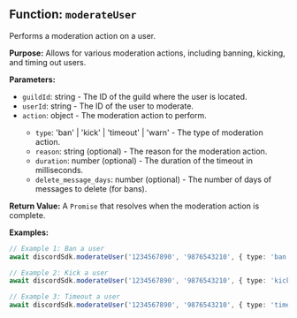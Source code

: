 ## Function: `moderateUser`

Performs a moderation action on a user.

**Purpose:**
Allows for various moderation actions, including banning, kicking, and timing out users.

**Parameters:**
- `guildId`: string - The ID of the guild where the user is located.
- `userId`: string - The ID of the user to moderate.
- `action`: object<DiscordModerationActionSchema> - The moderation action to perform.
  - `type`: 'ban' | 'kick' | 'timeout' | 'warn' - The type of moderation action.
  - `reason`: string (optional) - The reason for the moderation action.
  - `duration`: number (optional) - The duration of the timeout in milliseconds.
  - `delete_message_days`: number (optional) - The number of days of messages to delete (for bans).

**Return Value:**
A `Promise` that resolves when the moderation action is complete.

**Examples:**
```typescript
// Example 1: Ban a user
await discordSdk.moderateUser('1234567890', '9876543210', { type: 'ban', reason: 'Spamming', delete_message_days: 7 });

// Example 2: Kick a user
await discordSdk.moderateUser('1234567890', '9876543210', { type: 'kick', reason: 'Inappropriate behavior' });

// Example 3: Timeout a user
await discordSdk.moderateUser('1234567890', '9876543210', { type: 'timeout', duration: 3600000, reason: 'Excessive pings' }); // Timeout for 1 hour
```